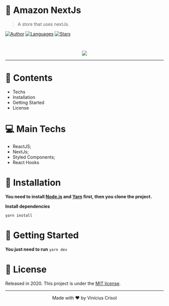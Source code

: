 # 🛒  Amazon NextJs

> A store that uses nextJs.

[![Author](https://img.shields.io/badge/author-ViniciusCrisol-e0a639?style=flat-square)](https://github.com/ViniciusCrisol)
[![Languages](https://img.shields.io/github/languages/count/ViniciusCrisol/amazon-nextjs?color=e0a639&style=flat-square)](#)
[![Stars](https://img.shields.io/github/stars/ViniciusCrisol/amazon-nextjs?color=e0a639&style=flat-square)](https://github.com/ViniciusCrisol/amazon-nextjs/stargazers)

<br />
<p align="center"><img src="https://i.ibb.co/D88JtBG/ezgif-com-video-to-gif.gif"/></p>

---

# :pushpin: Contents

* Techs
* Installation
* Getting Started
* License


# 💻  Main Techs

* ReactJS;
* NextJs;
* Styled Components;
* React Hooks

# :construction_worker: Installation

**You need to install [Node.js](https://nodejs.org/en/download/) and [Yarn](https://yarnpkg.com/) first, then you clone the project.**

**Install dependencies**

```yarn install```

# :runner: Getting Started

**You just need to run** ```yarn dev```

# :closed_book: License

Released in 2020.
This project is under the [MIT license](https://github.com/ViniciusCrisol/amazon-nextjs/blob/master/LICENSE).

---

<p align="center">
  Made with ❤️ by Vinícius Crisol
</p>
